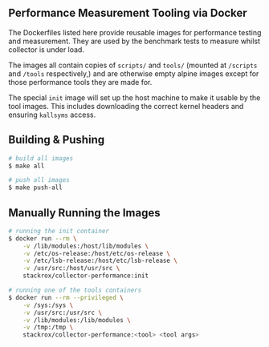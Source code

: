 ## Performance Measurement Tooling via Docker

The Dockerfiles listed here provide reusable images for performance testing and 
measurement. They are used by the benchmark tests to measure whilst collector is
under load.

The images all contain copies of `scripts/` and `tools/` (mounted at `/scripts` and
`/tools` respectively,) and are otherwise empty alpine images except for those
performance tools they are made for.

The special `init` image will set up the host machine to make it usable by the
tool images. This includes downloading the correct kernel headers and ensuring
`kallsyms` access.

## Building & Pushing

```bash
# build all images
$ make all

# push all images
$ make push-all
```

## Manually Running the Images

```bash
# running the init container
$ docker run --rm \
    -v /lib/modules:/host/lib/modules \
    -v /etc/os-release:/host/etc/os-release \
    -v /etc/lsb-release:/host/etc/lsb-release \
    -v /usr/src:/host/usr/src \
    stackrox/collector-performance:init

# running one of the tools containers
$ docker run --rm --privileged \
    -v /sys:/sys \
    -v /usr/src:/usr/src \
    -v /lib/modules:/lib/modules \
    -v /tmp:/tmp \
    stackrox/collector-performance:<tool> <tool args>
```